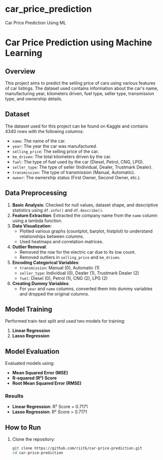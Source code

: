 # car_price_prediction
Car Price Prediction Using ML

# Car Price Prediction using Machine Learning

## Overview
This project aims to predict the selling price of cars using various features of car listings. The dataset used contains information about the car's name, manufacturing year, kilometers driven, fuel type, seller type, transmission type, and ownership details.

## Dataset
The dataset used for this project can be found on Kaggle and contains 4340 rows with the following columns:

- `name`: The name of the car.
- `year`: The year the car was manufactured.
- `selling_price`: The selling price of the car.
- `km_driven`: The total kilometers driven by the car.
- `fuel`: The type of fuel used by the car (Diesel, Petrol, CNG, LPG).
- `seller_type`: The type of seller (Individual, Dealer, Trustmark Dealer).
- `transmission`: The type of transmission (Manual, Automatic).
- `owner`: The ownership status (First Owner, Second Owner, etc.).

## Data Preprocessing
1. **Basic Analysis**: Checked for null values, dataset shape, and descriptive statistics using `df.info()` and `df.describe()`.
2. **Feature Extraction**: Extracted the company name from the `name` column using a lambda function.
3. **Data Visualization**: 
   - Plotted various graphs (countplot, barplot, histplot) to understand relationships between columns.
   - Used heatmaps and correlation matrices.
4. **Outlier Removal**:
   - Removed the row for the electric car due to its low count.
   - Removed outliers in `selling_price` and `km_driven`.
5. **Encoding Categorical Variables**:
   - `transmission`: Manual (0), Automatic (1)
   - `seller_type`: Individual (0), Dealer (1), Trustmark Dealer (2)
   - `fuel`: Diesel (0), Petrol (1), CNG (2), LPG (2)
6. **Creating Dummy Variables**:
   - For `year` and `name` columns, converted them into dummy variables and dropped the original columns.

## Model Training
Performed train-test split and used two models for training:
1. **Linear Regression**
2. **Lasso Regression**

## Model Evaluation
Evaluated models using:
- **Mean Squared Error (MSE)**
- **R-squared (R²) Score**
- **Root Mean Squared Error (RMSE)**

### Results
- **Linear Regression**: R² Score = 0.7171
- **Lasso Regression**: R² Score = 0.7171

## How to Run
1. Clone the repository:
   ```bash
   git clone https://github.com/riitk/car-price-prediction.git
   cd car-price-prediction
